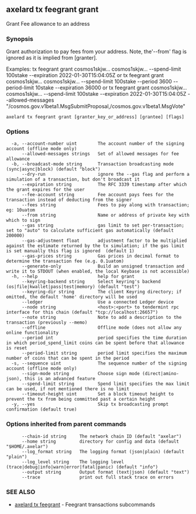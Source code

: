 ## axelard tx feegrant grant

Grant Fee allowance to an address

### Synopsis

Grant authorization to pay fees from your address. Note, the'--from' flag is
ignored as it is implied from \[granter\].

Examples:
<appd> tx feegrant grant cosmos1skjw... cosmos1skjw... --spend-limit 100stake --expiration 2022-01-30T15:04:05Z or
<appd> tx feegrant grant cosmos1skjw... cosmos1skjw... --spend-limit 100stake --period 3600 --period-limit 10stake --expiration 36000 or
<appd> tx feegrant grant cosmos1skjw... cosmos1skjw... --spend-limit 100stake --expiration 2022-01-30T15:04:05Z
--allowed-messages "/cosmos.gov.v1beta1.MsgSubmitProposal,/cosmos.gov.v1beta1.MsgVote"

```
axelard tx feegrant grant [granter_key_or_address] [grantee] [flags]
```

### Options

```
  -a, --account-number uint        The account number of the signing account (offline mode only)
      --allowed-messages strings   Set of allowed messages for fee allowance
  -b, --broadcast-mode string      Transaction broadcasting mode (sync|async|block) (default "block")
      --dry-run                    ignore the --gas flag and perform a simulation of a transaction, but don't broadcast it
      --expiration string          The RFC 3339 timestamp after which the grant expires for the user
      --fee-account string         Fee account pays fees for the transaction instead of deducting from the signer
      --fees string                Fees to pay along with transaction; eg: 10uatom
      --from string                Name or address of private key with which to sign
      --gas string                 gas limit to set per-transaction; set to "auto" to calculate sufficient gas automatically (default 200000)
      --gas-adjustment float       adjustment factor to be multiplied against the estimate returned by the tx simulation; if the gas limit is set manually this flag is ignored  (default 1)
      --gas-prices string          Gas prices in decimal format to determine the transaction fee (e.g. 0.1uatom)
      --generate-only              Build an unsigned transaction and write it to STDOUT (when enabled, the local Keybase is not accessible)
  -h, --help                       help for grant
      --keyring-backend string     Select keyring's backend (os|file|kwallet|pass|test|memory) (default "test")
      --keyring-dir string         The client Keyring directory; if omitted, the default 'home' directory will be used
      --ledger                     Use a connected Ledger device
      --node string                <host>:<port> to tendermint rpc interface for this chain (default "tcp://localhost:26657")
      --note string                Note to add a description to the transaction (previously --memo)
      --offline                    Offline mode (does not allow any online functionality
      --period int                 period specifies the time duration in which period_spend_limit coins can be spent before that allowance is reset
      --period-limit string        period limit specifies the maximum number of coins that can be spent in the period
  -s, --sequence uint              The sequence number of the signing account (offline mode only)
      --sign-mode string           Choose sign mode (direct|amino-json), this is an advanced feature
      --spend-limit string         Spend limit specifies the max limit can be used, if not mentioned there is no limit
      --timeout-height uint        Set a block timeout height to prevent the tx from being committed past a certain height
  -y, --yes                        Skip tx broadcasting prompt confirmation (default true)
```

### Options inherited from parent commands

```
      --chain-id string     The network chain ID (default "axelar")
      --home string         directory for config and data (default "$HOME/.axelar")
      --log_format string   The logging format (json|plain) (default "plain")
      --log_level string    The logging level (trace|debug|info|warn|error|fatal|panic) (default "info")
      --output string       Output format (text|json) (default "text")
      --trace               print out full stack trace on errors
```

### SEE ALSO

- [axelard tx feegrant](axelard_tx_feegrant.md)	 - Feegrant transactions subcommands
